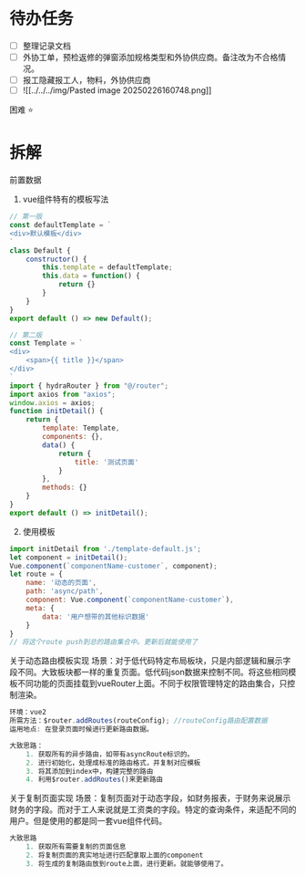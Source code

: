 # 待办任务
- [ ] 整理记录文档
- [ ] 外协工单，预检返修的弹窗添加规格类型和外协供应商。备注改为不合格情况。
- [ ] 报工隐藏报工人，物料，外协供应商
- [ ] ![[../../../img/Pasted image 20250226160748.png]]

困难
⭐




# 拆解
前置数据
1. vue组件特有的模板写法
~~~js
// 第一版
const defaultTemplate = `
<div>默认模板</div>
`
class Default {
    constructor() {
        this.template = defaultTemplate;
        this.data = function() {
            return {}
        }
    }
}
export default () => new Default();

// 第二版
const Template = `
<div>
    <span>{{ title }}</span>
</div>
`
import { hydraRouter } from "@/router";
import axios from "axios";
window.axios = axios;
function initDetail() {
	return {
		template: Template,
		components: {},
		data() {
			return {
				title: '测试页面'
			}
		},
		methods: {}
	}
}
export default () => initDetail();
~~~
2. 使用模板
~~~js
import initDetail from './template-default.js';
let component = initDetail();
Vue.component(`componentName-customer`, component);
let route = {
	name: '动态的页面',
	path: 'async/path',
	component: Vue.component(`componentName-customer`),
	meta: {
		data: '用户想带的其他标识数据'
	}
}
// 将这个route push到总的路由集合中。更新后就能使用了
~~~
关于动态路由模板实现
场景：对于低代码特定布局板块，只是内部逻辑和展示字段不同。大致板块都一样的重复页面。低代码json数据来控制不同。将这些相同模板不同功能的页面挂载到vueRouter上面。不同于权限管理特定的路由集合，只控制渲染。
~~~js
环境：vue2
所需方法：$router.addRoutes(routeConfig); //routeConfig路由配置数据
运用地点: 在登录页面时候进行更新路由数据。

大致思路：
	1. 获取所有的异步路由，如带有asyncRoute标识的。
	2. 进行初始化，处理成标准的路由格式，并复制对应模板
	3. 将其添加到index中，构建完整的路由
	4. 利用$router.addRoutes()来更新路由
~~~


关于复制页面实现
场景：复制页面对于动态字段，如财务报表，于财务来说展示财务的字段。而对于工人来说就是工资类的字段。特定的查询条件，来适配不同的用户。但是使用的都是同一套vue组件代码。
~~~js
大致思路
	1. 获取所有需要复制的页面信息
	2. 将复制页面的真实地址进行匹配拿取上面的component
	3. 将生成的复制路由放到route上面，进行更新。就能够使用了。
~~~

